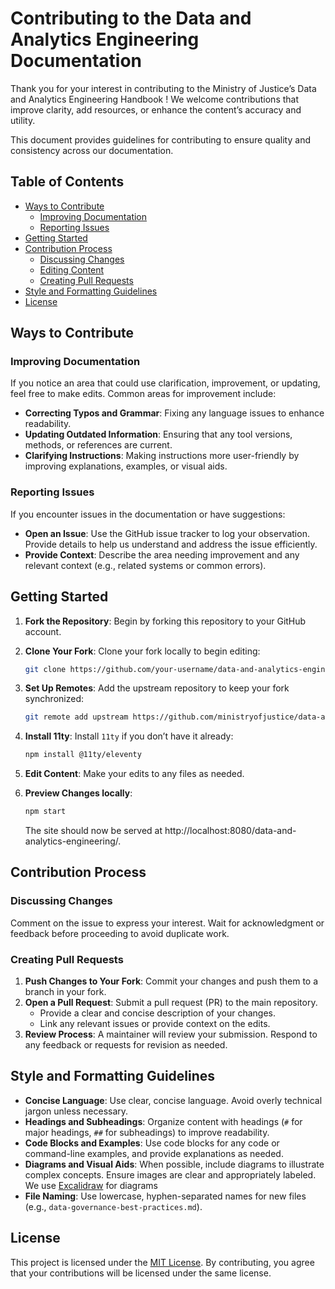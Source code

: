 
# Contributing to the Data and Analytics Engineering Documentation

Thank you for your interest in contributing to the Ministry of Justice’s Data and Analytics Engineering Handbook ! We welcome contributions that improve clarity, add resources, or enhance the content’s accuracy and utility.

This document provides guidelines for contributing to ensure quality and consistency across our documentation.

## Table of Contents

- [Ways to Contribute](#ways-to-contribute)
  - [Improving Documentation](#improving-documentation)
  - [Reporting Issues](#reporting-issues)
- [Getting Started](#getting-started)
- [Contribution Process](#contribution-process)
  - [Discussing Changes](#discussing-changes)
  - [Editing Content](#editing-content)
  - [Creating Pull Requests](#creating-pull-requests)
- [Style and Formatting Guidelines](#style-and-formatting-guidelines)
- [License](#license)

## Ways to Contribute

### Improving Documentation

If you notice an area that could use clarification, improvement, or updating, feel free to make edits. Common areas for improvement include:

- **Correcting Typos and Grammar**: Fixing any language issues to enhance readability.
- **Updating Outdated Information**: Ensuring that any tool versions, methods, or references are current.
- **Clarifying Instructions**: Making instructions more user-friendly by improving explanations, examples, or visual aids.

### Reporting Issues

If you encounter issues in the documentation or have suggestions:

- **Open an Issue**: Use the GitHub issue tracker to log your observation. Provide details to help us understand and address the issue efficiently.
- **Provide Context**: Describe the area needing improvement and any relevant context (e.g., related systems or common errors).

## Getting Started

1. **Fork the Repository**: Begin by forking this repository to your GitHub account.
2. **Clone Your Fork**: Clone your fork locally to begin editing:
   ```bash
   git clone https://github.com/your-username/data-and-analytics-engineering.git
   ```
3. **Set Up Remotes**: Add the upstream repository to keep your fork synchronized:
   ```bash
   git remote add upstream https://github.com/ministryofjustice/data-and-analytics-engineering.git
   ```
4. **Install 11ty**: Install `11ty` if you don’t have it already:
    ```bash
    npm install @11ty/eleventy
    ```
5. **Edit Content**: Make your edits to any files as needed.

6. **Preview Changes locally**:
    ```bash
    npm start
    ```
    The site should now be served at http://localhost:8080/data-and-analytics-engineering/.

## Contribution Process

### Discussing Changes

Comment on the issue to express your interest. Wait for acknowledgment or feedback before proceeding to avoid duplicate work.


### Creating Pull Requests

1. **Push Changes to Your Fork**: Commit your changes and push them to a branch in your fork.
2. **Open a Pull Request**: Submit a pull request (PR) to the main repository.
   - Provide a clear and concise description of your changes.
   - Link any relevant issues or provide context on the edits.
3. **Review Process**: A maintainer will review your submission. Respond to any feedback or requests for revision as needed.

## Style and Formatting Guidelines

- **Concise Language**: Use clear, concise language. Avoid overly technical jargon unless necessary.
- **Headings and Subheadings**: Organize content with headings (`#` for major headings, `##` for subheadings) to improve readability.
- **Code Blocks and Examples**: Use code blocks for any code or command-line examples, and provide explanations as needed.
- **Diagrams and Visual Aids**: When possible, include diagrams to illustrate complex concepts. Ensure images are clear and appropriately labeled. We use [Excalidraw](https://excalidraw.com/) for diagrams
- **File Naming**: Use lowercase, hyphen-separated names for new files (e.g., `data-governance-best-practices.md`).

## License

This project is licensed under the [MIT License](LICENSE). By contributing, you agree that your contributions will be licensed under the same license.

